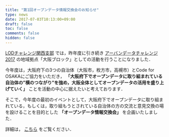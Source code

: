 ```yaml
---
title: "第1回オープンデータ情報交換会のお知らせ"
type: news
date: 2017-07-03T10:13:00+09:00
draft: false
toc: false
comments: false
hidden: false
---
```


[LODチャレンジ関西支部](/about/)
では，昨年度に引き続き
[アーバンデータチャレンジ2017](http://urbandata-challenge.jp/about2017)
の地域拠点「大阪ブロック」としての活動を行うことになりました．  

今年度は，大阪府下の3つの自治体（大阪市，枚方市，高槻市）とCode for OSAKAにご協力をいただき，
**「大阪府下でオープンデータに取り組まれている自治体の”横のつながり”を強め，大阪全体としてオープンデータの活用を盛り上げていく」**
ことを活動の中心に据えたいと考えております．  

そこで，今年度の最初のイベントとして，大阪府下でオープンデータに取り組まれている，もしくは，取り組もうとされている自治体の方の交流と意見交換の場を設けることを目的とした
**「オープンデータ情報交換会」**
を企画いたしました．  

詳細は，
[こちら](/event/lod-20170721/)
をご覧ください．  

